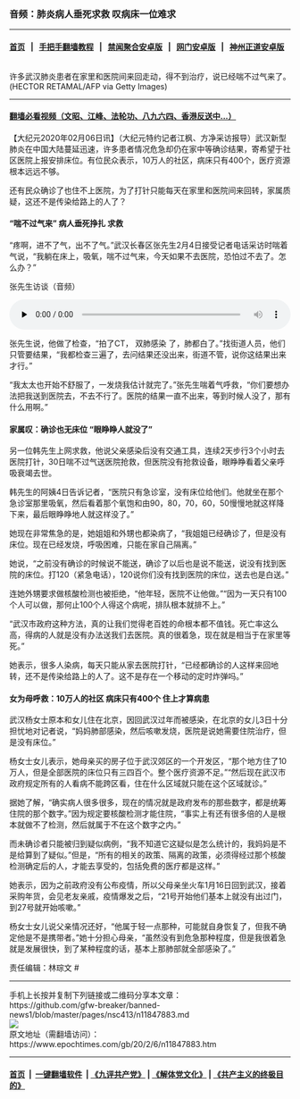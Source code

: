 ### 音频：肺炎病人垂死求救 叹病床一位难求
------------------------

#### [首页](https://github.com/gfw-breaker/banned-news1/blob/master/README.md) &nbsp;&nbsp;|&nbsp;&nbsp; [手把手翻墙教程](https://github.com/gfw-breaker/guides/wiki) &nbsp;&nbsp;|&nbsp;&nbsp; [禁闻聚合安卓版](https://github.com/gfw-breaker/bn-android) &nbsp;&nbsp;|&nbsp;&nbsp; [网门安卓版](https://github.com/oGate2/oGate) &nbsp;&nbsp;|&nbsp;&nbsp; [神州正道安卓版](https://github.com/SzzdOgate/update) 



<div><img alt="" class="aligncenter wp-post-image" src="https://i.epochtimes.com/assets/uploads/2020/02/GettyImages-1196446549-600x400.jpg"/>
<div class="red16 caption">
 <p>
  许多武汉肺炎患者在家里和医院间来回走动，得不到治疗，说已经喘不过气来了。(HECTOR RETAMAL/AFP via Getty Images)
 </p>
</div>
</div><hr/>

#### [翻墙必看视频（文昭、江峰、法轮功、八九六四、香港反送中...）](https://github.com/gfw-breaker/banned-news1/blob/master/pages/link3.md)

<div><p>
 【大纪元2020年02月06日讯】（大纪元特约记者江枫、方净采访报导）武汉新型肺炎在中国大陆蔓延迅速，许多患者情况危急却仍在家中等确诊结果，寄希望于社区医院上报安排床位。有位民众表示，10万人的社区，病床只有400个，医疗资源根本远远不够。
</p>
<p>
 还有民众确诊了也住不上医院，为了打针只能每天在家里和医院间来回转，家属质疑，这还不是传染给路上的人了？
</p>
<h4>
 “喘不过气来”
 <ok href="https://www.epochtimes.com/gb/tag/%E7%97%85%E4%BA%BA%E5%9E%82%E6%AD%BB%E6%8C%A3%E6%89%8E.html">
  病人垂死挣扎
 </ok>
 求救
</h4>
<p>
 “疼啊，进不了气，出不了气。”武汉长春区张先生2月4日接受记者电话采访时喘着气说，“我躺在床上，吸氧，喘不过气来，今天如果不去医院，恐怕过不去了。怎么办？”
</p>
<p>
 张先生访谈（音频）
</p>
<!--[if lt IE 9]><script>document.createElement('audio');</script><![endif]-->
<audio class="wp-audio-shortcode" controls="controls" id="audio-11847883-1" preload="none" style="width: 100%;">
 <source src="http://i.epochtimes.com/assets/uploads/mp3/2020/02/7c72154986f0465811f62ec7c04953e0.mp3?_=1" type="audio/mpeg"/>
 <ok href="http://i.epochtimes.com/assets/uploads/mp3/2020/02/7c72154986f0465811f62ec7c04953e0.mp3">
  http://i.epochtimes.com/assets/uploads/mp3/2020/02/7c72154986f0465811f62ec7c04953e0.mp3
 </ok>
</audio>
<p>
 张先生说，他做了检查，“拍了CT，
 <ok href="https://www.epochtimes.com/gb/tag/%E5%8F%8C%E8%82%BA%E6%84%9F%E6%9F%93.html">
  双肺感染
 </ok>
 了，肺都白了。”找街道人员，他们只管要结果，“我都检查三遍了，去问结果还没出来，街道不管，说你这结果出来才行。”
</p>
<p>
 “我太太也开始不舒服了，一发烧我估计就完了。”张先生喘着气呼救，“你们要想办法把我送到医院去，不去不行了。医院的结果一直不出来，等到时候人没了，那有什么用啊。”
</p>
<h4>
 家属叹：确诊也无床位 “眼睁睁人就没了”
</h4>
<p>
 另一位韩先生上网求救，他说父亲感染后没有交通工具，连续2天步行3个小时去医院打针，30日喘不过气送医院抢救，但医院没有抢救设备，眼睁睁看着父亲呼吸衰竭去世。
</p>
<p>
 韩先生的阿姨4日告诉记者，“医院只有急诊室，没有床位给他们。他就坐在那个急诊室那里吸氧，然后看着那个氧饱和由90，80，70，60，50慢慢地就这样降下来，最后眼睁睁地人就这样没了。”
</p>
<p>
 她现在非常焦急的是，她姐姐和外甥也都染病了，“我姐姐已经确诊了，但是没有床位。现在已经发烧，呼吸困难，只能在家自己隔离。”
</p>
<p>
 她说，“之前没有确诊的时候说不能送，确诊了以后也是说不能送，说没有找到医院的床位。打120（紧急电话），120说你们没有找到医院的床位，送去也是白送。”
</p>
<p>
 连她外甥要求做核酸检测也被拒绝，“他年轻，医院不让他做。”“因为一天只有100个人可以做，那何止100个人得这个病呢，排队根本就排不上。”
</p>
<p>
 “武汉市政府这种方法，真的让我们觉得老百姓的命根本都不值钱。死亡率这么高，得病的人就是没有办法送我们去医院。真的很着急，现在就是相当于在家里等死。”
</p>
<p>
 她表示，很多人染病，每天只能从家去医院打针，“已经都确诊的人这样来回地转，还不是传染给路上的人了。这不是存在一个移动的定时炸弹吗。”
</p>
<h4>
 女为母呼救：10万人的社区 病床只有400个 住上才算病患
</h4>
<p>
 武汉杨女士原本和女儿住在北京，因回武汉过年而被感染，在北京的女儿3日十分担忧地对记者说，“妈妈肺部感染，然后咳嗽发烧，医院是说她需要住院治疗，但是没有床位。”
</p>
<p>
 杨女士女儿表示，她母亲买的房子位于武汉郊区的一个开发区，“那个地方住了10万人，但是全部医院的床位只有三四百个。整个医疗资源不足。”“然后现在武汉市政府规定所有的人看病不能跨区看，住在什么区域就只能在这个区域就诊。”
</p>
<p>
 据她了解，“确实病人很多很多，现在的情况就是政府发布的那些数字，都是统筹住院的那个数字。”因为规定要核酸检测才能住院，“事实上有还有很多倍的人是根本就做不了检测，然后就属于不在这个数字之内。”
</p>
<p>
 而未确诊者只能被归到疑似病例，“我不知道它这疑似是怎么统计的，我妈妈是不是给算到了疑似。”但是，“所有的相关的政策、隔离的政策，必须得经过那个核酸检测确定后的人，才能去享受的，包括免费的医疗都是这样。”
</p>
<p>
 她表示，因为之前政府没有公布疫情，所以父母亲坐火车1月16日回到武汉，接着采购年货，会见老友亲戚，疫情爆发之后，“21号开始他们基本上就没有出过门，到27号就开始咳嗽。”
</p>
<p>
 杨女士女儿说父亲情况还好，“他属于轻一点那种，可能就自身恢复了，但我不确定他是不是携带者。”她十分担心母亲，“虽然没有到危急那种程度，但是我很着急就是发展很快，到了某种程度的话，基本上那肺部就全部感染了。”
</p>
<p>
 责任编辑：林琮文 #
</p>
</div>
<hr/>
手机上长按并复制下列链接或二维码分享本文章：<br/>
https://github.com/gfw-breaker/banned-news1/blob/master/pages/nsc413/n11847883.md <br/>
<a href='https://github.com/gfw-breaker/banned-news1/blob/master/pages/nsc413/n11847883.md'><img src='https://github.com/gfw-breaker/banned-news1/blob/master/pages/nsc413/n11847883.md.png'/></a> <br/>
原文地址（需翻墙访问）：https://www.epochtimes.com/gb/20/2/6/n11847883.htm


------------------------
#### [首页](https://github.com/gfw-breaker/banned-news1/blob/master/README.md) &nbsp;|&nbsp; [一键翻墙软件](https://github.com/gfw-breaker/nogfw/blob/master/README.md) &nbsp;| [《九评共产党》](https://github.com/gfw-breaker/9ping.md/blob/master/README.md#九评之一评共产党是什么) | [《解体党文化》](https://github.com/gfw-breaker/jtdwh.md/blob/master/README.md) | [《共产主义的终极目的》](https://github.com/gfw-breaker/gczydzjmd.md/blob/master/README.md)


<img src='http://gfw-breaker.win/banned-news/pages/nsc413/n11847883.md' width='0px' height='0px'/>